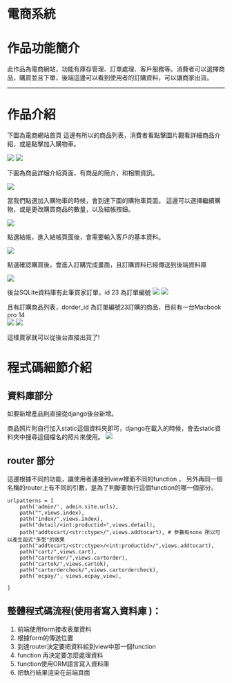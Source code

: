 # 電商系統 

# 作品功能簡介 
此作品為電商網站，功能有庫存管理、訂單處理、客戶服務等。消費者可以選擇商品，購買並且下單，後端這邊可以看到使用者的訂購資料，可以讓商家出貨。

---
# 作品介紹 

下圖為電商網站首頁 
這邊有所以的商品列表，消費者看點擊圖片觀看詳細商品介紹，或是點擊加入購物車。


![](https://hackmd.io/_uploads/r1MiNOC-a.png)
![](https://hackmd.io/_uploads/HJRkH_AWp.png)


下圖為商品詳細介紹頁面，有商品的簡介，和相關資訊。

![](https://hackmd.io/_uploads/HJpDr_0b6.png)

當我們點選加入購物車的時候，會到達下圖的購物車頁面。
這邊可以選擇繼續購物，或是更改購買商品的數量，以及結帳按鈕。

![](https://hackmd.io/_uploads/B1x_jB_CWp.png)

點選結帳，進入結帳頁面後，會需要輸入客戶的基本資料。

![](https://hackmd.io/_uploads/SkpMUu0W6.png)

點選確認購買後，會進入訂購完成畫面，且訂購資料已經傳送到後端資料庫

![](https://hackmd.io/_uploads/BkWxP_0-a.png)

後台SQLite資料庫有此筆買家訂單，id 23 為訂單編號
![](https://hackmd.io/_uploads/BkCyudC-T.png)
![](https://hackmd.io/_uploads/ByKg_ORZa.png)

且有訂購商品列表，dorder_id 為訂單編號23訂購的商品，目前有一台Macbook pro 14  
![](https://hackmd.io/_uploads/rkkJuOR-p.png)
![](https://hackmd.io/_uploads/SkfCwOAbT.png)

這樣賣家就可以從後台直接出貨了!                    




# 程式碼細節介紹


## 資料庫部分
如要新增產品則直接從django後台新增。

商品照片則自行加入static這個資料夾即可，django在載入的時候，會去static資料夾中搜尋這個檔名的照片來使用。
![](https://hackmd.io/_uploads/BkSWco6ba.png)


## router 部分 
這邊根據不同的功能，讓使用者連接到view裡面不同的function ，
另外再同一個名稱的router上有不同的引數，是為了判斷要執行這個function的哪一個部分。

```python=
urlpatterns = [
    path('admin/', admin.site.urls),
    path("",views.index),
    path("index/",views.index),
    path("detail/<int:productid>",views.detail),
    path("addtocart/<str:ctype>/",views.addtocart), # 參數有none 所以可以產生函式"多型"的效果
    path("addtocart/<str:ctype>/<int:productid>/",views.addtocart),
    path("cart/",views.cart), 
    path("cartorder/",views.cartorder),
    path("cartok/",views.cartok),
    path("cartordercheck/",views.cartordercheck),
    path('ecpay/', views.ecpay_view),
    
]

```


## 整體程式碼流程(使用者寫入資料庫 )： 

1. 前端使用form接收表單資料
2. 根據form的傳送位置
3. 到達router決定要把資料給到view中那一個function
4. function 再決定要怎麼處理資料
5. function使用ORM語言寫入資料庫
6. 把執行結果渲染在前端頁面 



